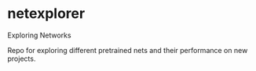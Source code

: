 # netexplorer
Exploring Networks

Repo for exploring different pretrained nets and their performance on new projects. 
